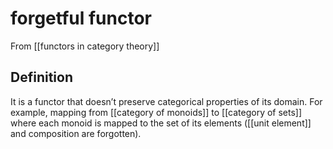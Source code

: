 # forgetful functor
From [[functors in category theory]]

## Definition
It is a functor that doesn’t preserve categorical properties of its domain. For example, mapping from [[category of monoids]] to [[category of sets]] where each monoid is mapped to the set of its elements ([[unit element]] and composition are forgotten).